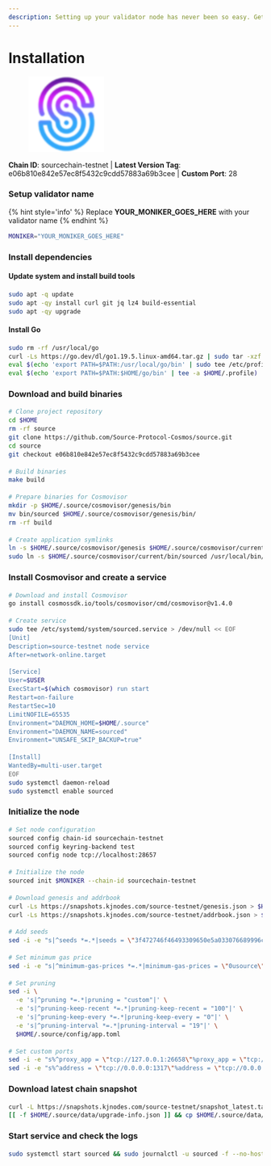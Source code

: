 ```yaml
---
description: Setting up your validator node has never been so easy. Get your validator running in minutes by following step by step instructions.
---
```


# Installation

<figure><img src="https://raw.githubusercontent.com/kj89/cosmos-images/main/logos/source.png" width="150" alt=""><figcaption></figcaption></figure>

**Chain ID**: sourcechain-testnet | **Latest Version Tag**: e06b810e842e57ec8f5432c9cdd57883a69b3cee | **Custom Port**: 28

### Setup validator name

{% hint style='info' %}
Replace **YOUR_MONIKER_GOES_HERE** with your validator name
{% endhint %}

```bash
MONIKER="YOUR_MONIKER_GOES_HERE"
```

### Install dependencies

#### Update system and install build tools

```bash
sudo apt -q update
sudo apt -qy install curl git jq lz4 build-essential
sudo apt -qy upgrade
```

#### Install Go

```bash
sudo rm -rf /usr/local/go
curl -Ls https://go.dev/dl/go1.19.5.linux-amd64.tar.gz | sudo tar -xzf - -C /usr/local
eval $(echo 'export PATH=$PATH:/usr/local/go/bin' | sudo tee /etc/profile.d/golang.sh)
eval $(echo 'export PATH=$PATH:$HOME/go/bin' | tee -a $HOME/.profile)
```

### Download and build binaries

```bash
# Clone project repository
cd $HOME
rm -rf source
git clone https://github.com/Source-Protocol-Cosmos/source.git
cd source
git checkout e06b810e842e57ec8f5432c9cdd57883a69b3cee

# Build binaries
make build

# Prepare binaries for Cosmovisor
mkdir -p $HOME/.source/cosmovisor/genesis/bin
mv bin/sourced $HOME/.source/cosmovisor/genesis/bin/
rm -rf build

# Create application symlinks
ln -s $HOME/.source/cosmovisor/genesis $HOME/.source/cosmovisor/current
sudo ln -s $HOME/.source/cosmovisor/current/bin/sourced /usr/local/bin/sourced
```

### Install Cosmovisor and create a service

```bash
# Download and install Cosmovisor
go install cosmossdk.io/tools/cosmovisor/cmd/cosmovisor@v1.4.0

# Create service
sudo tee /etc/systemd/system/sourced.service > /dev/null << EOF
[Unit]
Description=source-testnet node service
After=network-online.target

[Service]
User=$USER
ExecStart=$(which cosmovisor) run start
Restart=on-failure
RestartSec=10
LimitNOFILE=65535
Environment="DAEMON_HOME=$HOME/.source"
Environment="DAEMON_NAME=sourced"
Environment="UNSAFE_SKIP_BACKUP=true"

[Install]
WantedBy=multi-user.target
EOF
sudo systemctl daemon-reload
sudo systemctl enable sourced
```

### Initialize the node

```bash
# Set node configuration
sourced config chain-id sourcechain-testnet
sourced config keyring-backend test
sourced config node tcp://localhost:28657

# Initialize the node
sourced init $MONIKER --chain-id sourcechain-testnet

# Download genesis and addrbook
curl -Ls https://snapshots.kjnodes.com/source-testnet/genesis.json > $HOME/.source/config/genesis.json
curl -Ls https://snapshots.kjnodes.com/source-testnet/addrbook.json > $HOME/.source/config/addrbook.json

# Add seeds
sed -i -e "s|^seeds *=.*|seeds = \"3f472746f46493309650e5a033076689996c8881@source-testnet.rpc.kjnodes.com:28659\"|" $HOME/.source/config/config.toml

# Set minimum gas price
sed -i -e "s|^minimum-gas-prices *=.*|minimum-gas-prices = \"0usource\"|" $HOME/.source/config/app.toml

# Set pruning
sed -i \
  -e 's|^pruning *=.*|pruning = "custom"|' \
  -e 's|^pruning-keep-recent *=.*|pruning-keep-recent = "100"|' \
  -e 's|^pruning-keep-every *=.*|pruning-keep-every = "0"|' \
  -e 's|^pruning-interval *=.*|pruning-interval = "19"|' \
  $HOME/.source/config/app.toml

# Set custom ports
sed -i -e "s%^proxy_app = \"tcp://127.0.0.1:26658\"%proxy_app = \"tcp://127.0.0.1:28658\"%; s%^laddr = \"tcp://127.0.0.1:26657\"%laddr = \"tcp://127.0.0.1:28657\"%; s%^pprof_laddr = \"localhost:6060\"%pprof_laddr = \"localhost:28060\"%; s%^laddr = \"tcp://0.0.0.0:26656\"%laddr = \"tcp://0.0.0.0:28656\"%; s%^prometheus_listen_addr = \":26660\"%prometheus_listen_addr = \":28660\"%" $HOME/.source/config/config.toml
sed -i -e "s%^address = \"tcp://0.0.0.0:1317\"%address = \"tcp://0.0.0.0:28317\"%; s%^address = \":8080\"%address = \":28080\"%; s%^address = \"0.0.0.0:9090\"%address = \"0.0.0.0:28090\"%; s%^address = \"0.0.0.0:9091\"%address = \"0.0.0.0:28091\"%; s%^address = \"0.0.0.0:8545\"%address = \"0.0.0.0:28545\"%; s%^ws-address = \"0.0.0.0:8546\"%ws-address = \"0.0.0.0:28546\"%" $HOME/.source/config/app.toml
```

### Download latest chain snapshot

```bash
curl -L https://snapshots.kjnodes.com/source-testnet/snapshot_latest.tar.lz4 | tar -Ilz4 -xf - -C $HOME/.source
[[ -f $HOME/.source/data/upgrade-info.json ]] && cp $HOME/.source/data/upgrade-info.json $HOME/.source/cosmovisor/genesis/upgrade-info.json
```

### Start service and check the logs

```bash
sudo systemctl start sourced && sudo journalctl -u sourced -f --no-hostname -o cat
```
